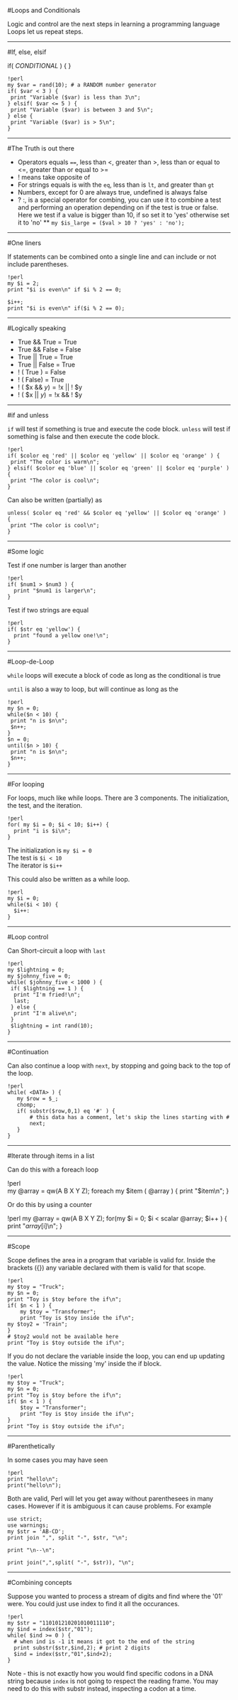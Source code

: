#Loops and Conditionals

Logic and control are the next steps in learning a programming language
Loops let us repeat steps.


---
#If, else, elsif

if( *CONDITIONAL* ) {
}

    !perl
    my $var = rand(10); # a RANDOM number generator
    if( $var < 3 ) {
     print "Variable ($var) is less than 3\n";
    } elsif( $var <= 5 ) {
     print "Variable ($var) is between 3 and 5\n";
    } else {
     print "Variable ($var) is > 5\n";
    }

---
#The Truth is out there

* Operators equals `==`, less than <, greater than >, less than or equal to <=, greater than or equal to >=   
* ! means take opposite of
* For strings equals is with the `eq`, less than is `lt`, and greater than `gt` 
* Numbers, except for 0 are always true, undefined is always false
* ? :, is a special operator for combing, you can use it to combine a test and performing an operation depending on if the test is true or false. Here we test if a value is bigger than 10, if so set it to 'yes' otherwise set it to 'no'
** `my $is_large = ($val > 10 ? 'yes' : 'no');`

---
#One liners

If statements can be combined onto a single line and can include or not include parentheses.

    !perl
    my $i = 2;
    print "$i is even\n" if $i % 2 == 0;

    $i++;
    print "$i is even\n" if($i % 2 == 0);

---
#Logically speaking

* True && True = True
* True && False = False
* True || True = True
* True || False = True
* ! ( True ) = False
* ! ( False) = True
* ! ( $x && $y ) = !$x || ! $y
* ! ( $x || $y ) = !$x && ! $y

---
#if and unless

`if` will test if something is true and execute the code block. `unless` will test if something is false and then execute the code block.

    !perl
    if( $color eq 'red' || $color eq 'yellow' || $color eq 'orange' ) {
     print "The color is warm\n";
    } elsif( $color eq 'blue' || $color eq 'green' || $color eq 'purple' ) {
     print "The color is cool\n";
    }

Can also be written (partially) as

    unless( $color eq 'red' && $color eq 'yellow' || $color eq 'orange' ) {
     print "The color is cool\n";
    }

---
#Some logic

Test if one number is larger than another

    !perl
    if( $num1 > $num3 ) {
      print "$num1 is larger\n";
    }

Test if two strings are equal

    !perl
    if( $str eq 'yellow') {
      print "found a yellow one!\n";
    }


---
#Loop-de-Loop

`while` loops will execute a block of code as long as the conditional is true

`until` is also a way to loop, but will continue as long as the 

    !perl
    my $n = 0;
    while($n < 10) {
     print "n is $n\n";
     $n++;
    }
    $n = 0;
    until($n > 10) {
     print "n is $n\n";
     $n++;
    }
---
#For looping

For loops, much like while loops. There are 3 components. The initialization, the test, and the iteration.

    !perl
    for( my $i = 0; $i < 10; $i++) {
      print "i is $i\n";
    }

The initialization is `my $i = 0`  
The test is `$i < 10`  
The iterator is `$i++`

This could also be written as a while loop.

    !perl
    my $i = 0;
    while($i < 10) {
      $i++:
    }

---
#Loop control

Can Short-circuit a loop with `last`  

    !perl
    my $lightning = 0;
    my $johnny_five = 0;
    while( $johnny_five < 1000 ) {
     if( $lightning == 1 ) {
      print "I'm fried!\n";
      last;
     } else {
      print "I'm alive\n";
     }
     $lightning = int rand(10);
    }

---
#Continuation

Can also continue a loop with `next`, by stopping and going back to the top of the loop.

    !perl
    while( <DATA> ) {
       my $row = $_;
       chomp;
       if( substr($row,0,1) eq '#' ) {
       	   # this data has a comment, let's skip the lines starting with #
           next;
       }
    }

---
#Iterate through items in a list

Can do this with a foreach loop

   !perl  
   my @array = qw(A B X Y Z);
   foreach my $item ( @array ) {
    print "$item\n";
   }

Or do this by using a counter

   !perl
   my @array = qw(A B X Y Z);
   for(my $i = 0; $i < scalar @array; $i++ ) {
    print "$array[$i]\n";
   }

---
#Scope 

Scope defines the area in a program that variable is valid for. Inside
the brackets ({}) any variable declared with them is valid for that
scope.

    !perl
    my $toy = "Truck";
    my $n = 0;
    print "Toy is $toy before the if\n";
    if( $n < 1 ) {
        my $toy = "Transformer";
        print "Toy is $toy inside the if\n";
	my $toy2 = 'Train";
    }
    # $toy2 would not be available here
    print "Toy is $toy outside the if\n";


If you do not declare the variable inside the loop, you can end up updating the value. Notice the missing 'my' inside the if block.

    !perl
    my $toy = "Truck";
    my $n = 0;
    print "Toy is $toy before the if\n";
    if( $n < 1 ) {
        $toy = "Transformer";
        print "Toy is $toy inside the if\n";
    }
    print "Toy is $toy outside the if\n";


---
#Parenthetically

In some cases you may have seen 

    !perl
    print "hello\n";
    print("hello\n");

Both are valid, Perl will let you get away without parenthesees in many cases. However if it is ambiguous it can cause problems. For example

    use strict;
    use warnings;
    my $str = 'AB-CD';
    print join ",", split "-", $str, "\n";

    print "\n--\n";

    print join(",",split( "-", $str)), "\n";

---
#Combining concepts

Suppose you wanted to process a stream of digits and find where the '01' were.
You could just use index to find it all the occurances.


    !perl
    my $str = "110101210201010011110";
    my $ind = index($str,"01");
    while( $ind >= 0 ) {
      # when ind is -1 it means it got to the end of the string
      print substr($str,$ind,2); # print 2 digits
      $ind = index($str,"01",$ind+2);
    }

Note - this is not exactly how you would find specific codons in a DNA
string because `index` is not going to respect the reading frame.
You may need to do this with substr instead, inspecting a codon at a time.

